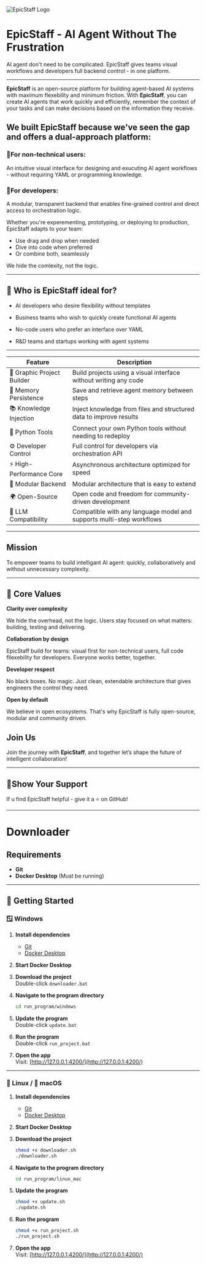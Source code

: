 ![EpicStaff Logo](logo.png)

# EpicStaff - AI Agent Without The Frustration

AI agent don't need to be complicated. EpicStaff gives teams visual workflows and developers full backend control - in one platform.

---

**EpicStaff** is an open-source platform for building agent-based AI systems with maximum flexebility and minimum friction.
With **EpicStaff**, you can create AI agents that work quickly and efficiently, remember the context of your tasks and can make decisions based on the information they receive.

## We built EpicStaff because we've seen the gap and offers a dual-approach platform:

### 🔹For non-technical users:

An intuitive visual interface for designing and exucuting AI agent workflows - without requiring YAML or programming knowledge.

### 🔹For developers:

A modular, transparent backend that enables fine-grained control and direct access to orchestration logic.

Whether you're experementing, prototyping, or deploying to production, EpicStaff adapts to your team:

- Use drag and drop when needed
- Dive into code when preferred
- Or combine both, seamlessly

We hide the comlexity, not the logic.

---
## 🎯 Who is EpicStaff ideal for?

- AI developers who desire flexibility without templates

- Business teams who wish to quickly create functional AI agents

- No-code users who prefer an interface over YAML

- R&D teams and startups working with agent systems

---

|  Feature                 |  Description                                                                 |
|--------------------------|------------------------------------------------------------------------------|
| 🧩 Graphic Project Builder | Build projects using a visual interface without writing any code             |
| 🧠 Memory Persistence      | Save and retrieve agent memory between steps                                 |
| 📚 Knowledge Injection     | Inject knowledge from files and structured data to improve results           |
| 🐍 Python Tools            | Connect your own Python tools without needing to redeploy                    |
| ⚙️ Developer Control       | Full control for developers via orchestration API                            |
| ⚡ High-Performance Core   | Asynchronous architecture optimized for speed                                |
| 🧱 Modular Backend         | Modular architecture that is easy to extend                                  |
| 🌍 Open-Source             | Open code and freedom for community-driven development                       |
| 🤖 LLM Compatibility       | Compatible with any language model and supports multi-step workflows         |

---

## Mission

To empower teams to build intelligant AI agent: quickly, collaboratively and without unnecessary complexity.

---

## 💎 Core Values

 **Clarity over complexity**

We hide the overhead, not the logic. Users stay focused on what matters: building, testing and delivering.

 **Collaboration by design**

EpicStaff build for teams: visual first for non-technical users, full code fllexebility for developers. Everyone works better, together.

 **Developer respect**
 
No black boxes. No magic. Just clean, extendable architecture that gives engineers the control they need.

**Open by default**

We believe in open ecosystems. That's why EpicStaff is fully open-source, modular and community driven.

## Join Us

Join the journey with **EpicStaff**, and together let’s shape the future of intelligent collaboration!

---

## 💫Show Your Support

If u find EpicStaff helpful - give it a ⭐️ on GitHub!

---

# Downloader

## Requirements
- **Git**  
- **Docker Desktop** (Must be running)

---

## 🚀 Getting Started

### 🪟 Windows

1. **Install dependencies**  
   - [Git](https://git-scm.com/download/win)  
   - [Docker Desktop](https://www.docker.com/products/docker-desktop/)

2. **Start Docker Desktop**

3. **Download the project**  
   Double-click `downloader.bat`

4. **Navigate to the program directory**  
   ```bash
   cd run_program/windows
   ```

5. **Update the program**  
   Double-click `update.bat`

6. **Run the program**  
   Double-click `run_project.bat`

7. **Open the app**  
   Visit: [http://127.0.0.1:4200/](http://127.0.0.1:4200/)

---

### 🐧 Linux / 🍎 macOS

1. **Install dependencies**  
   - [Git](https://git-scm.com/downloads)  
   - [Docker Desktop](https://www.docker.com/products/docker-desktop/)

2. **Start Docker Desktop**

3. **Download the project**  
   ```bash
   chmod +x downloader.sh
   ./downloader.sh
   ```

4. **Navigate to the program directory**  
   ```bash
   cd run_program/linux_mac
   ```

5. **Update the program**
   ```bash
   chmod +x update.sh
   ./update.sh
   ```

6. **Run the program**
   ```bash
   chmod +x run_project.sh
   ./run_project.sh
   ```

7. **Open the app**  
   Visit: [http://127.0.0.1:4200/](http://127.0.0.1:4200/)
